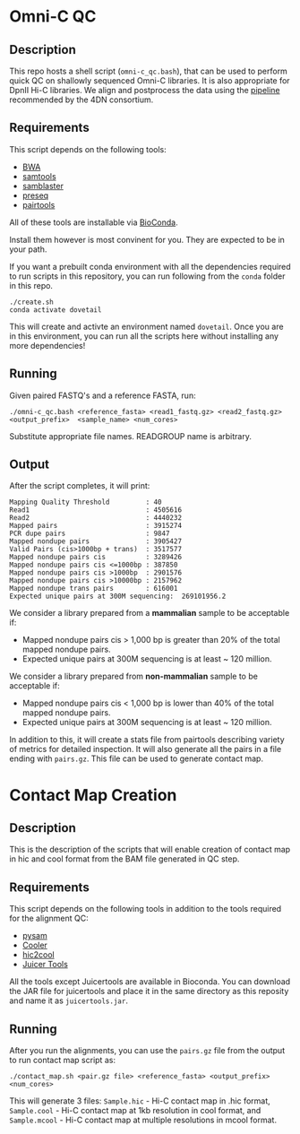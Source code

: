 # Omni-C QC
## Description

This repo hosts a shell script (`omni-c_qc.bash`), that can be used to perform quick QC on shallowly sequenced Omni-C libraries. It is also appropriate for DpnII Hi-C libraries. We align and postprocess the data using the [pipeline](https://data.4dnucleome.org/resources/data-analysis/hi_c-processing-pipeline?redirected_from=%2Fhelp%2Fanalysis-and-visualization%2Fhi_c-processing-pipeline)  recommended by the 4DN consortium.  

## Requirements

This script depends on the following tools:

- [BWA](https://github.com/lh3/bwa)
- [samtools](https://github.com/samtools)
- [samblaster](https://github.com/GregoryFaust/samblaster)
- [preseq](http://smithlabresearch.org/software/preseq/)
- [pairtools](https://github.com/mirnylab/pairtools)

All of these tools are installable via [BioConda](https://bioconda.github.io). 

Install them however is most convinent for you. They are expected to be in your path.

If you want a prebuilt conda environment with all the dependencies required to run scripts in this repository, you can run following from the `conda` folder in this repo.

```
./create.sh
conda activate dovetail
```

This will create and activte an environment named `dovetail`. Once you are in this environment, you can run all the scripts here without installing any more dependencies!

## Running
Given paired FASTQ's and a reference FASTA, run:

```
./omni-c_qc.bash <reference_fasta> <read1_fastq.gz> <read2_fastq.gz>  <output_prefix>  <sample_name> <num_cores>
```

Substitute appropriate file names. READGROUP name is arbitrary.

## Output

After the script completes, it will print:

```
Mapping Quality Threshold         : 40
Read1                             : 4505616
Read2                             : 4440232
Mapped pairs                      : 3915274
PCR dupe pairs                    : 9847
Mapped nondupe pairs              : 3905427
Valid Pairs (cis>1000bp + trans)  : 3517577
Mapped nondupe pairs cis          : 3289426
Mapped nondupe pairs cis <=1000bp : 387850
Mapped nondupe pairs cis >1000bp  : 2901576
Mapped nondupe pairs cis >10000bp : 2157962
Mapped nondupe trans pairs        : 616001
Expected unique pairs at 300M sequencing:  269101956.2
```

We consider a library prepared from a **mammalian** sample to be acceptable if:
- Mapped nondupe pairs cis > 1,000 bp is greater than 20% of the total mapped nondupe pairs.
- Expected unique pairs at 300M sequencing is at least ~ 120 million.
 
We consider a library prepared from **non-mammalian** sample to be acceptable if:
- Mapped nondupe pairs cis < 1,000 bp is lower than 40% of the total mapped nondupe pairs.
- Expected unique pairs at 300M sequencing is at least ~ 120 million.

In addition to this, it will create a stats file from pairtools describing variety of metrics for detailed inspection. 
It will also generate all the pairs in a file ending with  `pairs.gz`. This file can be used to generate contact map.

# Contact Map Creation
## Description
This is the description of the scripts that will enable creation of contact map in hic and cool format from the BAM file generated in QC step. 

## Requirements

This script depends on the following tools in addition to the tools required for the alignment QC:

- [pysam](https://pysam.readthedocs.io/en/latest/)
- [Cooler](https://cooler.readthedocs.io/en/latest/index.html)
- [hic2cool](https://github.com/4dn-dcic/hic2cool)
- [Juicer Tools](https://github.com/aidenlab/juicer)

All the tools except Juicertools are available in Bioconda. You can download the JAR file for juicertools and place it in the same directory as this reposity and name it as `juicertools.jar`. 

## Running
After you run the alignments, you can use the `pairs.gz` file from the output to run contact map script as:

```
./contact_map.sh <pair.gz file> <reference_fasta> <output_prefix> <num_cores>
```

This will generate 3 files: `Sample.hic` - Hi-C contact map in .hic format, `Sample.cool` - Hi-C contact map at 1kb resolution in cool format, and `Sample.mcool` - Hi-C contact map at multiple resolutions in mcool format. 
